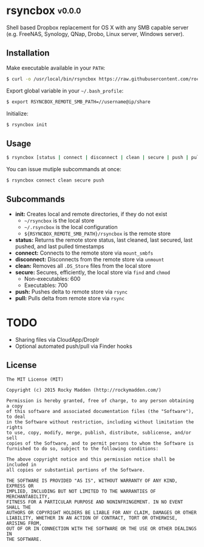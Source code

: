 # rsyncbox <sub><sup>v0.0.0</sup></sub>

Shell based Dropbox replacement for OS X with any SMB capable server (e.g. FreeNAS, Synology, QNap, Drobo, Linux server, Windows server).

## Installation
Make executable available in your `PATH`:

```bash
$ curl -o /usr/local/bin/rsyncbox https://raw.githubusercontent.com/rockymadden/rsyncbox/master/rsyncbox.sh && chmod 0755 /usr/local/bin/rsyncbox
```

Export global variable in your `~/.bash_profile`:

```bash
$ export RSYNCBOX_REMOTE_SMB_PATH=//username@ip/share
```

Initialize:

```bash
$ rsyncbox init
```

## Usage

```bash
$ rsyncbox [status | connect | disconnect | clean | secure | push | pull]
```

You can issue mutiple subcommands at once:

```bash
$ rsyncbox connect clean secure push
```

## Subcommands
* __init:__ Creates local and remote directories, if they do not exist
  * `~/rsyncbox` is the local store
  * `~/.rsyncbox` is the local configuration
  * `${RSYNCBOX_REMOTE_SMB_PATH}/rsyncbox` is the remote store
* __status:__ Returns the remote store status, last cleaned, last secured, last pushed, and last pulled timestamps
* __connect:__ Connects to the remote store via `mount_smbfs`
* __disconnect:__ Disconnects from the remote store via `unmount`
* __clean:__ Removes all `.DS_Store` files from the local store
* __secure:__ Secures, efficiently, the local store via `find` and `chmod`
  * Non-executables: 600
  * Executables: 700 
* __push:__ Pushes delta to remote store via `rsync`
* __pull:__ Pulls delta from remote store via `rsync`

# TODO
* Sharing files via CloudApp/Droplr
* Optional automated push/pull via Finder hooks

## License

```
The MIT License (MIT)

Copyright (c) 2015 Rocky Madden (http://rockymadden.com/)

Permission is hereby granted, free of charge, to any person obtaining a copy
of this software and associated documentation files (the "Software"), to deal
in the Software without restriction, including without limitation the rights
to use, copy, modify, merge, publish, distribute, sublicense, and/or sell
copies of the Software, and to permit persons to whom the Software is
furnished to do so, subject to the following conditions:

The above copyright notice and this permission notice shall be included in
all copies or substantial portions of the Software.

THE SOFTWARE IS PROVIDED "AS IS", WITHOUT WARRANTY OF ANY KIND, EXPRESS OR
IMPLIED, INCLUDING BUT NOT LIMITED TO THE WARRANTIES OF MERCHANTABILITY,
FITNESS FOR A PARTICULAR PURPOSE AND NONINFRINGEMENT. IN NO EVENT SHALL THE
AUTHORS OR COPYRIGHT HOLDERS BE LIABLE FOR ANY CLAIM, DAMAGES OR OTHER
LIABILITY, WHETHER IN AN ACTION OF CONTRACT, TORT OR OTHERWISE, ARISING FROM,
OUT OF OR IN CONNECTION WITH THE SOFTWARE OR THE USE OR OTHER DEALINGS IN
THE SOFTWARE.
```